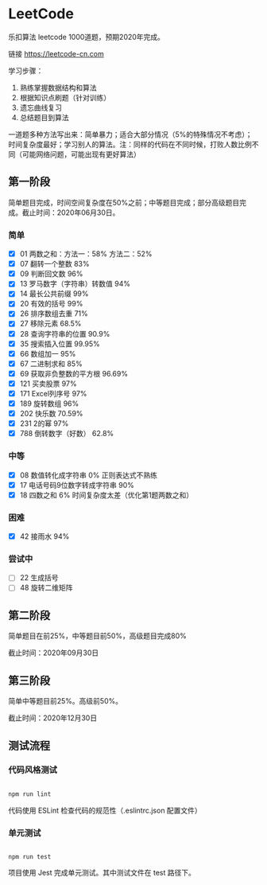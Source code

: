 # LeetCode

乐扣算法 leetcode 1000道题，预期2020年完成。 

链接 https://leetcode-cn.com

学习步骤：

1. 熟练掌握数据结构和算法
2. 根据知识点刷题（针对训练）
3. 遗忘曲线复习
4. 总结题目到算法

一道题多种方法写出来：简单暴力；适合大部分情况（5%的特殊情况不考虑）；时间复杂度最好；学习别人的算法。注：同样的代码在不同时候，打败人数比例不同（可能网络问题，可能出现有更好算法）

## 第一阶段

简单题目完成，时间空间复杂度在50%之前；中等题目完成；部分高级题目完成。截止时间：2020年06月30日。

### 简单

- [x] 01 两数之和：方法一：58% 方法二：52%
- [x] 07 翻转一个整数 83%
- [x] 09 判断回文数 96%
- [x] 13 罗马数字（字符串）转数值 94%
- [x] 14 最长公共前缀 99%
- [x] 20 有效的括号 99%
- [x] 26 排序数组去重 71%
- [x] 27 移除元素 68.5%
- [x] 28 查询字符串的位置 90.9%
- [x] 35 搜索插入位置 99.95%
- [x] 66 数组加一 95%
- [x] 67 二进制求和 85%
- [x] 69 获取非负整数的平方根 96.69%
- [x] 121 买卖股票 97%
- [x] 171 Excel列序号 97%
- [x] 189 旋转数组 96%
- [x] 202 快乐数 70.59%
- [x] 231 2的幂 97%
- [x] 788 倒转数字（好数） 62.8%

### 中等

- [x] 08 数值转化成字符串 0% 正则表达式不熟练
- [x] 17 电话号码9位数字转成字符串 90%
- [x] 18 四数之和 6% 时间复杂度太差（优化第1题两数之和）

### 困难

- [x] 42 接雨水 94%

### 尝试中

- [ ] 22 生成括号
- [ ] 48 旋转二维矩阵

## 第二阶段

简单题目在前25%，中等题目前50%，高级题目完成80%

截止时间：2020年09月30日

## 第三阶段

简单中等题目前25%。高级前50%。

截止时间：2020年12月30日


## 测试流程

### 代码风格测试

~~~bash

npm run lint

~~~

代码使用 ESLint 检查代码的规范性（.eslintrc.json 配置文件）

### 单元测试

~~~

npm run test

~~~

项目使用 Jest 完成单元测试。其中测试文件在 test 路径下。